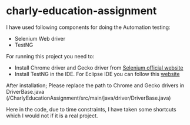 # charly-education-assignment
I have used following components for doing the Automation testing:
- Selenium Web driver
- TestNG

For running this project you need to:
- Install Chrome driver and Gecko driver from [Selenium official website](https://www.seleniumhq.org/download/)
- Install TestNG in the IDE. For Eclipse IDE you can follow this [website](https://www.guru99.com/install-testng-in-eclipse.html)

After installation; Please replace the path to Chrome and Gecko drivers in DriverBase.java (/CharlyEducationAssignment/src/main/java/driver/DriverBase.java)

Here in the code, due to time constraints, I have taken some shortcuts which I would not if it is a real project. 
